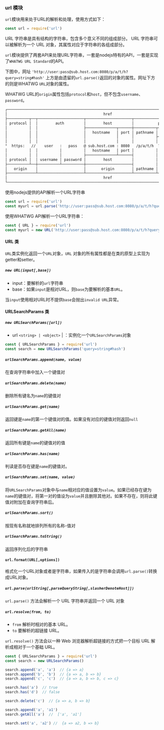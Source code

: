 ### url 模块

`url`模块用来处于URL的解析和处理，使用方式如下：

```js
const url = require('url')
```

URL 字符串是具有结构的字符串，包含多个意义不同的组成部分。 URL 字符串可以被解析为一个 URL 对象，其属性对应于字符串的各组成部分。

`url`模块提供了两套API来处理URL字符串，一套是nodejs特有的API，一套是实现了`WHATWG URL Standard`的API。

下图中，网址 `'http://user:pass@sub.host.com:8080/p/a/t/h?query=string#hash'` 上方是由遗留的`url.parse()`返回的对象的属性。网址下方的则是WHATWG `URL`对象的属性。

WHATWG URL的`origin`属性包括`protocol`和`host`，但不包含`username`、`password`。

```txt
┌─────────────────────────────────────────────────────────────────────────────────────────────┐
│                                            href                                             │
├──────────┬──┬─────────────────────┬─────────────────────┬───────────────────────────┬───────┤
│ protocol │  │        auth         │        host         │           path            │ hash  │
│          │  │                     ├──────────────┬──────┼──────────┬────────────────┤       │
│          │  │                     │   hostname   │ port │ pathname │     search     │       │
│          │  │                     │              │      │          ├─┬──────────────┤       │
│          │  │                     │              │      │          │ │    query     │       │
"  https:   //    user   :   pass   @ sub.host.com : 8080   /p/a/t/h  ?  query=string   #hash "
│          │  │          │          │   hostname   │ port │          │                │       │
│          │  │          │          ├──────────────┴──────┤          │                │       │
│ protocol │  │ username │ password │        host         │          │                │       │
├──────────┴──┼──────────┴──────────┼─────────────────────┤          │                │       │
│   origin    │                     │       origin        │ pathname │     search     │ hash  │
├─────────────┴─────────────────────┴─────────────────────┴──────────┴────────────────┴───────┤
│                                            href                                             │
└─────────────────────────────────────────────────────────────────────────────────────────────┘
```

使用nodejs提供的API解析一个URL字符串

```js
const url = require('url')
const myurl = url.parse('http://user:pass@sub.host.com:8080/p/a/t/h?query=string#hash')

```

使用WHATWG API解析一个URL字符串：

```js
const { URL } = require('url')
const myurl = new URL('http://user:pass@sub.host.com:8080/p/a/t/h?query=string#hash')
```

#### URL 类

`URL`类实例化返回一个`URL`对象，`URL` 对象的所有属性都是在类的原型上实现为getter和setter。

##### `new URL(input[,base])`

* input：要解析的`url`字符串
* base：如果`input`是相对URL，则`base`为要解析的基本`URL`。

当`input`使用相对URL时不提供`base`会抛出`invalid URL`异常。

#### URLSearchParams 类

##### `new URLSearchParams([url])`

* url `<string> | <object>` | <Iterable>：实例化一个`URLSearchParams`对象

```js
const { URLSearchParams } = require('url')
const search = new URLSearchParams('query=string#hash')
```

##### `urlSearchParams.append(name, value)`

在查询字符串中加入一个键值对

##### `urlSearchParams.delete(name)`

删除所有键名为`name`的键值对

##### `urlSearchParams.get(name)`

返回键是`name`的第一个键值对的值。如果没有对应的键值对则返回`null`

##### `urlSearchParams.getAll(name)`

返回所有键是`name`的键值对的值

##### `urlSearchParams.has(name)`

判读是否存在键是`name`的键值对。

##### `urlSearchParams.set(name, value)`

将`URLSearchParams`对象中与`name`相对应的值设置为`value`。如果已经存在键为`name`的键值对，将第一对的值设为`value`并且删除其他对。如果不存在，则将此键值对附加在查询字符串后。

##### `urlSearchParams.sort()`

按现有名称就地排列所有的名称-值对

##### `urlSearchParams.toString()`

返回序列化后的字符串

#### `url.format(URL[,options])`

格式化一个URL对象或者是字符串，如果传入的是字符串会调用`url.parse()`转换成URL对象。

##### `url.parse(urlString[,parseQueryString[,slasherDenoteHost]])`

`url.parse()` 方法会解析一个 URL 字符串并返回一个 URL 对象

##### `url.resolve(from, to)`

- `from` 解析时相对的基本 URL。
- `to` 要解析的超链接 URL。

`url.resolve()` 方法会以一种 Web 浏览器解析超链接的方式把一个目标 URL 解析成相对于一个基础 URL。

```js
const { URLSearchParams } = require('url')
const search = new URLSearchParams()

search.append('a', 'a')  // {a => a}
search.append('b', 'b')  // {a => a, b => b}
search.append('c', 'c')  // {a => a, b => b, c => c}

search.has('a')  // true
search.has('d')  // false

search.delete('c')  // {a => a, b => b}

search.append('a', 'a1')
search.getAll('a')  //  ['a', 'a1']

search.set('a', 'a2') //  {a => a2, b => b}



```

